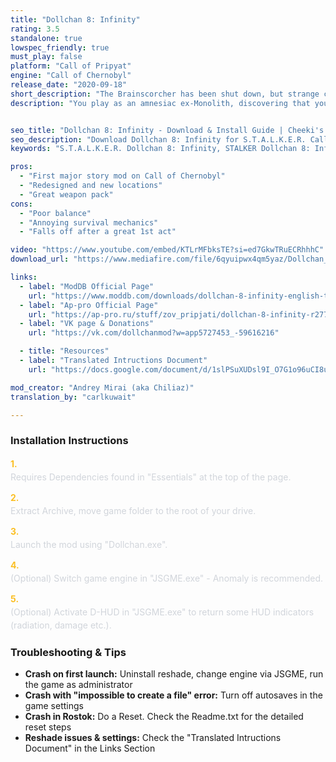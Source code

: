 ```yaml
---
title: "Dollchan 8: Infinity"
rating: 3.5
standalone: true
lowspec_friendly: true
must_play: false
platform: "Call of Pripyat"
engine: "Call of Chernobyl"
release_date: "2020-09-18"
short_description: "The Brainscorcher has been shut down, but strange cases of memory loss spread among Stalkers. Seems like the zone found another way to prevent the uncovering of its secrets. An intriguing plot, heavily expanded maps, and brutal difficulty."
description: "You play as an amnesiac ex-Monolith, discovering that your forgotten identity is deeply tied to the secrets of the Zone. Set just after the Brain Scorcher is shut down, Dollchan 8: Infinity reimagines the plot of Shadow of Chernobyl in an expanded world built on the Call of Chernobyl engine.<br> Exploration is the mod's strongest point, with brand new and reworked locations, dynamic A-Life, new mutants, and an expanded weapon pack. There's even a hidden questline for those who want to discover weirder, unconventionnal secrets.<br> But the mod is also notorious for its harsh balance, grindy progression, frustrating survival mechanics, and frequent crashes. It's an ambitious experiment, buggy and unpolished, but packed with atmosphere and ideas you won't find anywhere else."


seo_title: "Dollchan 8: Infinity - Download & Install Guide | Cheeki's S.T.A.L.K.E.R. Mods Archive"
seo_description: "Download Dollchan 8: Infinity for S.T.A.L.K.E.R. Call of Pripyat. Complete installation guide, gameplay features, and detailed review on Cheeki's S.T.A.L.K.E.R. Mods Archive"
keywords: "S.T.A.L.K.E.R. Dollchan 8: Infinity, STALKER Dollchan 8: Infinity, S.T.A.L.K.E.R. story mods, STALKER story mods, Call of Chernobyl mods, STALKER Call of Chernobyl mods, Best STALKER Call of Chernobyl mods, best S.T.A.L.K.E.R. mods 2025, best STALKER mods 2025, immersive STALKER mod, best STALKER mod, Cheeki Breeki"

pros:
  - "First major story mod on Call of Chernobyl"
  - "Redesigned and new locations"
  - "Great weapon pack"
cons:
  - "Poor balance"
  - "Annoying survival mechanics"
  - "Falls off after a great 1st act"

video: "https://www.youtube.com/embed/KTLrMFbksTE?si=ed7GkwTRuECRhhhC"
download_url: "https://www.mediafire.com/file/6qyuipwx4qm5yaz/Dollchan_8_Infinity.7z/file"

links:
  - label: "ModDB Official Page"
    url: "https://www.moddb.com/downloads/dollchan-8-infinity-english-translation"
  - label: "Ap-pro Official Page"
    url: "https://ap-pro.ru/stuff/zov_pripjati/dollchan-8-infinity-r277/"
  - label: "VK page & Donations"
    url: "https://vk.com/dollchanmod?w=app5727453_-59616216"

  - title: "Resources"
  - label: "Translated Intructions Document"
    url: "https://docs.google.com/document/d/1slPSuXUDsl9I_O7G1o96uCI8uaewzvmLAHc4jfYwllM/edit?usp=sharing"

mod_creator: "Andrey Mirai (aka Chiliaz)"
translation_by: "carlkuwait"

---
```


### Installation Instructions

<div class="space-y-3 mt-4">
  <div class="flex items-start" style="gap: 0.75rem; margin-bottom: 0.75rem;">
    <span style="color: #fbbf24 !important; font-weight: bold; font-size: 0.875rem; flex-shrink: 0; line-height: 1.5; min-width: 1.2rem;">1.</span>
    <div style="flex: 1; line-height: 1.5;">
      <p style="margin: 0; color: #d1d5db;">Requires Dependencies found in "Essentials" at the top of the page.</p>
    </div>
  </div>

  <div class="flex items-start" style="gap: 0.75rem; margin-bottom: 0.75rem;">
    <span style="color: #fbbf24 !important; font-weight: bold; font-size: 0.875rem; flex-shrink: 0; line-height: 1.5; min-width: 1.2rem;">2.</span>
    <div style="flex: 1; line-height: 1.5;">
      <p style="margin: 0; color: #d1d5db;">Extract Archive, move game folder to the root of your drive.</p>
    </div>
  </div>

  <div class="flex items-start" style="gap: 0.75rem; margin-bottom: 0.75rem;">
    <span style="color: #fbbf24 !important; font-weight: bold; font-size: 0.875rem; flex-shrink: 0; line-height: 1.5; min-width: 1.2rem;">3.</span>
    <div style="flex: 1; line-height: 1.5;">
      <p style="margin: 0; color: #d1d5db;">Launch the mod using "Dollchan.exe".</p>
    </div>
  </div>

  <div class="flex items-start" style="gap: 0.75rem; margin-bottom: 0.75rem;">
    <span style="color: #fbbf24 !important; font-weight: bold; font-size: 0.875rem; flex-shrink: 0; line-height: 1.5; min-width: 1.2rem;">4.</span>
    <div style="flex: 1; line-height: 1.5;">
      <p style="margin: 0; color: #d1d5db;">(Optional) Switch game engine in "JSGME.exe" - Anomaly is recommended.</p>
    </div>
  </div>

  <div class="flex items-start" style="gap: 0.75rem; margin-bottom: 0;">
    <span style="color: #fbbf24 !important; font-weight: bold; font-size: 0.875rem; flex-shrink: 0; line-height: 1.5; min-width: 1.2rem;">5.</span>
    <div style="flex: 1; line-height: 1.5;">
      <p style="margin: 0; color: #d1d5db;">(Optional) Activate D-HUD in "JSGME.exe" to return some HUD indicators (radiation, damage etc.).</p>
    </div>
  </div>
</div>

### Troubleshooting & Tips

- **Crash on first launch:** Uninstall reshade, change engine via JSGME, run the game as administrator
- **Crash with "impossible to create a file" error:** Turn off autosaves in the game settings
- **Crash in Rostok:** Do a Reset. Check the Readme.txt for the detailed reset steps
- **Reshade issues & settings:** Check the "Translated Intructions Document" in the Links Section

